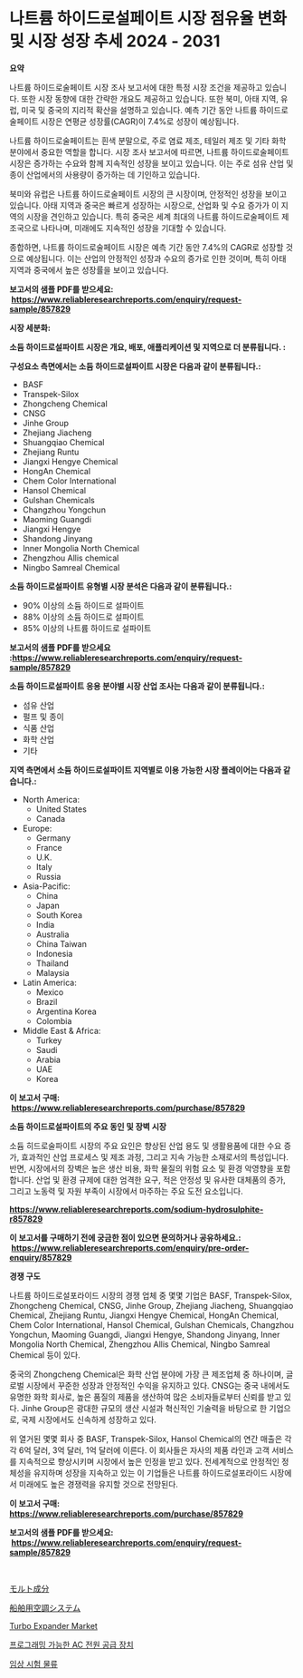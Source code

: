 <p><h1>나트륨 하이드로설페이트 시장 점유율 변화 및 시장 성장 추세 2024 - 2031</h1></p><p><strong>요약</strong></p>
<p><p>나트륨 하이드로술페이트 시장 조사 보고서에 대한 특정 시장 조건을 제공하고 있습니다. 또한 시장 동향에 대한 간략한 개요도 제공하고 있습니다. 또한 북미, 아태 지역, 유럽, 미국 및 중국의 지리적 확산을 설명하고 있습니다. 예측 기간 동안 나트륨 하이드로술페이트 시장은 연평균 성장률(CAGR)이 7.4%로 성장이 예상됩니다.</p><p>나트륨 하이드로술페이트는 흰색 분말으로, 주로 염료 제조, 테일러 제조 및 기타 화학 분야에서 중요한 역할을 합니다. 시장 조사 보고서에 따르면, 나트륨 하이드로술페이트 시장은 증가하는 수요와 함께 지속적인 성장을 보이고 있습니다. 이는 주로 섬유 산업 및 종이 산업에서의 사용량이 증가하는 데 기인하고 있습니다.</p><p>북미와 유럽은 나트륨 하이드로술페이트 시장의 큰 시장이며, 안정적인 성장을 보이고 있습니다. 아태 지역과 중국은 빠르게 성장하는 시장으로, 산업화 및 수요 증가가 이 지역의 시장을 견인하고 있습니다. 특히 중국은 세계 최대의 나트륨 하이드로술페이트 제조국으로 나타나며, 미래에도 지속적인 성장을 기대할 수 있습니다.</p><p>종합하면, 나트륨 하이드로술페이트 시장은 예측 기간 동안 7.4%의 CAGR로 성장할 것으로 예상됩니다. 이는 산업의 안정적인 성장과 수요의 증가로 인한 것이며, 특히 아태 지역과 중국에서 높은 성장률을 보이고 있습니다.</p></p>
<p><strong>보고서의 샘플 PDF를 받으세요: &nbsp;<a href="https://www.reliableresearchreports.com/enquiry/request-sample/857829">https://www.reliableresearchreports.com/enquiry/request-sample/857829</a></strong></p>
<p><strong>시장 세분화:</strong></p>
<p><strong> 소듐 하이드로설파이트 시장은 개요, 배포, 애플리케이션 및 지역으로 더 분류됩니다. :</strong></p>
<p><strong>구성요소 측면에서는 소듐 하이드로설파이트 시장은 다음과 같이 분류됩니다.:</strong></p>
<p><ul><li>BASF</li><li>Transpek-Silox</li><li>Zhongcheng Chemical</li><li>CNSG</li><li>Jinhe Group</li><li>Zhejiang Jiacheng</li><li>Shuangqiao Chemical</li><li>Zhejiang Runtu</li><li>Jiangxi Hengye Chemical</li><li>HongAn Chemical</li><li>Chem Color International</li><li>Hansol Chemical</li><li>Gulshan Chemicals</li><li>Changzhou Yongchun</li><li>Maoming Guangdi</li><li>Jiangxi Hengye</li><li>Shandong Jinyang</li><li>Inner Mongolia North Chemical</li><li>Zhengzhou Allis chemical</li><li>Ningbo Samreal Chemical</li></ul></p>
<p><strong> 소듐 하이드로설파이트 유형별 시장 분석은 다음과 같이 분류됩니다.:</strong></p>
<p><ul><li>90% 이상의 소듐 하이드로 설파이트</li><li>88% 이상의 소듐 하이드로 설파이트</li><li>85% 이상의 나트륨 하이드로 설파이트</li></ul></p>
<p><strong>보고서의 샘플 PDF를 받으세요 :<a href="https://www.reliableresearchreports.com/enquiry/request-sample/857829">https://www.reliableresearchreports.com/enquiry/request-sample/857829</a></strong></p>
<p><strong> 소듐 하이드로설파이트 응용 분야별 시장 산업 조사는 다음과 같이 분류됩니다.:</strong></p>
<p><ul><li>섬유 산업</li><li>펄프 및 종이</li><li>식품 산업</li><li>화학 산업</li><li>기타</li></ul></p>
<p><strong>지역 측면에서 소듐 하이드로설파이트 지역별로 이용 가능한 시장 플레이어는 다음과 같습니다.:</strong></p>
<p><ul>
    <li>
        North America:
        <ul>
            <li>United States</li>
            <li>Canada</li>
        </ul>
    </li>
    <li>
        Europe:
        <ul>
            <li>Germany</li>
            <li>France</li>
            <li>U.K.</li>
            <li>Italy</li>
            <li>Russia</li>
        </ul>
    </li>
    <li>
        Asia-Pacific:
        <ul>
            <li>China</li>
            <li>Japan</li>
            <li>South Korea</li>
            <li>India</li>
            <li>Australia</li>
            <li>China Taiwan</li>
            <li>Indonesia</li>
            <li>Thailand</li>
            <li>Malaysia</li>
        </ul>
    </li>
    <li>
        Latin America:
        <ul>
            <li>Mexico</li>
            <li>Brazil</li>
            <li>Argentina Korea</li>
            <li>Colombia</li>
        </ul>
    </li>
    <li>
        Middle East & Africa:
        <ul>
            <li>Turkey</li>
            <li>Saudi</li>
            <li>Arabia</li>
            <li>UAE</li>
            <li>Korea</li>
        </ul>
    </li>
    </ul></p>
<p><strong>이 보고서 구매: &nbsp;<a href="https://www.reliableresearchreports.com/purchase/857829">https://www.reliableresearchreports.com/purchase/857829</a></strong></p>
<p><strong>소듐 하이드로설파이트의 주요 동인 및 장벽 시장</strong></p>
<p><p>소듐 히드로술파이트 시장의 주요 요인은 향상된 산업 용도 및 생활용품에 대한 수요 증가, 효과적인 산업 프로세스 및 제조 과정, 그리고 지속 가능한 소재로서의 특성입니다. 반면, 시장에서의 장벽은 높은 생산 비용, 화학 물질의 위험 요소 및 환경 악영향을 포함합니다. 산업 및 환경 규제에 대한 엄격한 요구, 적은 안정성 및 유사한 대체품의 증가, 그리고 노동력 및 자원 부족이 시장에서 마주하는 주요 도전 요소입니다.</p></p>
<p><strong><a href="https://www.reliableresearchreports.com/sodium-hydrosulphite-r857829">https://www.reliableresearchreports.com/sodium-hydrosulphite-r857829</a></strong></p>
<p><strong>이 보고서를 구매하기 전에 궁금한 점이 있으면 문의하거나 공유하세요.: &nbsp;<a href="https://www.reliableresearchreports.com/enquiry/pre-order-enquiry/857829">https://www.reliableresearchreports.com/enquiry/pre-order-enquiry/857829</a></strong></p>
<p><strong>경쟁 구도</strong></p>
<p><p>나트륨 하이드로설포라이드 시장의 경쟁 업체 중 몇몇 기업은 BASF, Transpek-Silox, Zhongcheng Chemical, CNSG, Jinhe Group, Zhejiang Jiacheng, Shuangqiao Chemical, Zhejiang Runtu, Jiangxi Hengye Chemical, HongAn Chemical, Chem Color International, Hansol Chemical, Gulshan Chemicals, Changzhou Yongchun, Maoming Guangdi, Jiangxi Hengye, Shandong Jinyang, Inner Mongolia North Chemical, Zhengzhou Allis Chemical, Ningbo Samreal Chemical 등이 있다. </p><p>중국의 Zhongcheng Chemical은 화학 산업 분야에 가장 큰 제조업체 중 하나이며, 글로벌 시장에서 꾸준한 성장과 안정적인 수익을 유지하고 있다. CNSG는 중국 내에서도 유명한 화학 회사로, 높은 품질의 제품을 생산하여 많은 소비자들로부터 신뢰를 받고 있다. Jinhe Group은 광대한 규모의 생산 시설과 혁신적인 기술력을 바탕으로 한 기업으로, 국제 시장에서도 신속하게 성장하고 있다.</p><p>위 열거된 몇몇 회사 중 BASF, Transpek-Silox, Hansol Chemical의 연간 매출은 각각 6억 달러, 3억 달러, 1억 달러에 이른다. 이 회사들은 자사의 제품 라인과 고객 서비스를 지속적으로 향상시키며 시장에서 높은 인정을 받고 있다. 전세계적으로 안정적인 정체성을 유지하며 성장을 지속하고 있는 이 기업들은 나트륨 하이드로설포라이드 시장에서 미래에도 높은 경쟁력을 유지할 것으로 전망된다.</p></p>
<p><strong>이 보고서 구매: &nbsp; <a href="https://www.reliableresearchreports.com/purchase/857829">https://www.reliableresearchreports.com/purchase/857829</a></strong></p>
<p><strong>보고서의 샘플 PDF를 받으세요: &nbsp;<a href="https://www.reliableresearchreports.com/enquiry/request-sample/857829">https://www.reliableresearchreports.com/enquiry/request-sample/857829</a></strong><strong></strong></p>
<p>&nbsp;</p>
<p><p><a href="https://medium.com/@levihamilton5801940/%E9%BA%A6%E8%8A%BD%E5%8E%9F%E6%96%99%E5%B8%82%E5%A0%B4%E3%81%AE%E8%A6%8B%E9%80%9A%E3%81%97-%E5%B8%82%E5%A0%B4%E5%8B%95%E5%90%91-%E6%88%90%E9%95%B7-2024%E5%B9%B4%E3%81%8B%E3%82%892031%E5%B9%B4%E3%81%BE%E3%81%A7%E3%81%AE%E4%BA%88%E6%B8%AC-a5f9cbb8b80e">モルト成分</a></p><p><a href="https://medium.com/@mookiesville/%E3%83%9E%E3%83%AA%E3%83%B3%E3%82%A8%E3%82%A2%E3%82%B3%E3%83%B3%E3%83%87%E3%82%A3%E3%82%B7%E3%83%A7%E3%83%8B%E3%83%B3%E3%82%B0%E3%82%B7%E3%82%B9%E3%83%86%E3%83%A0%E5%B8%82%E5%A0%B4%E3%81%AF-%E5%B8%82%E5%A0%B4%E3%82%B7%E3%82%A7%E3%82%A2-%E3%82%B5%E3%82%A4%E3%82%BA-%E3%81%8A%E3%82%88%E3%81%B32031%E5%B9%B4%E3%81%BE%E3%81%A7%E3%81%AE%E4%BA%88%E6%B8%AC%E3%81%AB%E7%84%A6%E7%82%B9%E3%82%92%E5%BD%93%E3%81%A6%E3%81%A6%E3%81%84%E3%81%BE%E3%81%99-a9dde04e5747">船舶用空調システム</a></p><p><a href="https://github.com/BryceTownsendr/Market-Research-Report-List-4/blob/main/turbo-expander-market.md">Turbo Expander Market</a></p><p><a href="https://medium.com/@wilsoniehn789562023/%ED%94%84%EB%A1%9C%EA%B7%B8%EB%9E%98%EB%B0%8D-%EA%B0%80%EB%8A%A5%ED%95%9C-ac-%EC%A0%84%EC%9B%90-%EA%B3%B5%EA%B8%89-%EC%8B%9C%EC%9E%A5%EC%9D%98-%ED%86%B5%EC%B0%B0-%EC%8B%9C%EC%9E%A5-%ED%8A%B8%EB%A0%8C%EB%93%9C-%EC%84%B1%EC%9E%A5-2024%EB%85%84%EB%B6%80%ED%84%B0-2031%EB%85%84%EA%B9%8C%EC%A7%80%EC%9D%98-%EC%98%88%EC%B8%A1-2dbeef58e084">프로그래밍 가능한 AC 전원 공급 장치</a></p><p><a href="https://medium.com/@kirby6567566/%EC%9E%84%EC%83%81-%EC%8B%9C%ED%97%98-%EB%AC%BC%EB%A5%98-%EC%8B%9C%EC%9E%A5-%EC%84%B1%EA%B3%B5%EC%A0%81%EC%9D%B8-%EB%B9%84%EC%A6%88%EB%8B%88%EC%8A%A4-%EC%A0%84%EB%9E%B5%EC%9D%98-%EC%97%B4%EC%87%A0-2031%EB%85%84%EA%B9%8C%EC%A7%80%EC%9D%98-%EC%98%88%EC%B8%A1-f8103a11ae8b">임상 시험 물류</a></p></p>